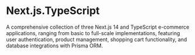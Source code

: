 # Next.js.TypeScript
A comprehensive collection of three Next.js 14 and TypeScript e-commerce applications, ranging from basic to full-scale implementations, featuring user authentication, product management, shopping cart functionality, and database integrations with Prisma ORM.
